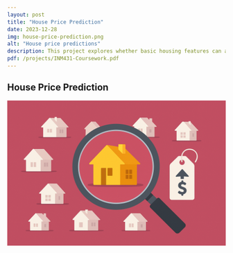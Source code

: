 ```yaml
---
layout: post
title: "House Price Prediction"
date: 2023-12-28
img: house-price-prediction.png
alt: "House price predictions"
description: This project explores whether basic housing features can accurately predict property prices by comparing two fundamental machine learning approaches, Linear Regression against Decision Tree Regression.
pdf: /projects/INM431-Coursework.pdf
---
```


<h2>House Price Prediction</h2>

<a href="/projects/INM431-Coursework.pdf" target="_blank">
  <img src="/img/portfolio/house-price-prediction.png" alt="Open PDF">
</a>

